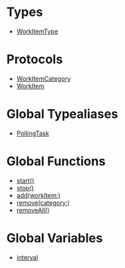 # Types

  - [WorkItemType](/Documentation/PollingCenter/WorkItemType)

# Protocols

  - [WorkItemCategory](/Documentation/PollingCenter/WorkItemCategory)
  - [WorkItem](/Documentation/PollingCenter/WorkItem)

# Global Typealiases

  - [PollingTask](/Documentation/PollingCenter/PollingTask)

# Global Functions

  - [start()](/Documentation/PollingCenter/start\(\))
  - [stop()](/Documentation/PollingCenter/stop\(\))
  - [add(workItem:​)](/Documentation/PollingCenter/add\(workItem_\))
  - [remove(category:​)](/Documentation/PollingCenter/remove\(category_\))
  - [removeAll()](/Documentation/PollingCenter/removeAll\(\))

# Global Variables

  - [interval](/Documentation/PollingCenter/interval)
